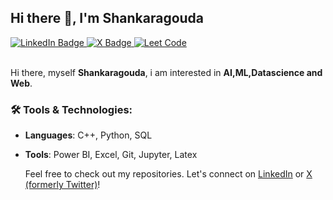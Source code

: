 ## Hi there 👋, I'm Shankaragouda
<div id="badges">
  <a href="https://www.linkedin.com/in/shankar-gouda/">
    <img src="https://img.shields.io/badge/LinkedIn-orange?style=for-the-badge&logo=linkedin&logoColor=white" alt="LinkedIn Badge"/>
  </a>
  <a href="https://x.com/shankara__gouda/">
  <img src="https://img.shields.io/badge/X-black?style=for-the-badge&logoColor=white" alt="X Badge"/>
</a>

  <a href="https://leetcode.com/u/shankara__gouda/">
    <img src="https://img.shields.io/badge/Leetcode-yello?style=for-the-badge&logo=leetcode&logoColor=white" alt="Leet Code"/>
  </a>
</div>
<!-- <br /> -->
<br />

Hi there, myself **Shankaragouda**, i am interested in **AI,ML,Datascience and Web**.




### 🛠 Tools & Technologies:
- **Languages**: C++, Python, SQL
- **Tools**: Power BI, Excel, Git, Jupyter, Latex

  Feel free to check out my repositories. Let's connect on [LinkedIn](https://linkedin.com/in/shankar-gouda) or [X (formerly Twitter)](https://x.com/shankara__gouda/)!
<!--- **Frameworks**: Django, React, TensorFlow

<!--
**shankar1S/shankar1S** is a ✨ _special_ ✨ repository because its `README.md` (this file) appears on your GitHub profile.

Here are some ideas to get you started:

- 🔭 I’m currently working on ...
- 🌱 I’m currently learning ...
- 👯 I’m looking to collaborate on ...
- 🤔 I’m looking for help with ...
- 💬 Ask me about ...
- 📫 How to reach me: ...
- 😄 Pronouns: ...
- ⚡ Fun fact: ...
-->
